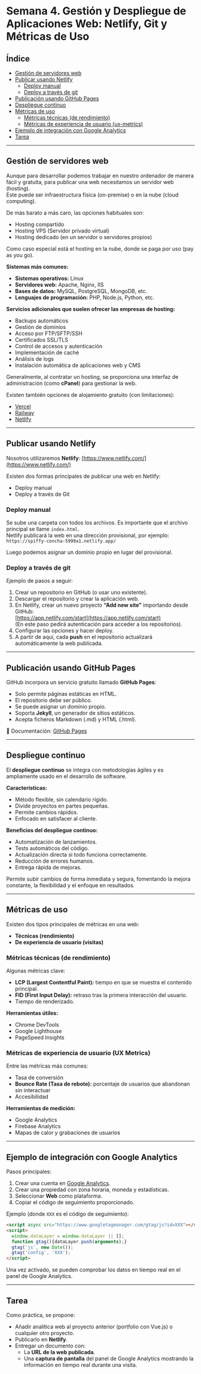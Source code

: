 # Semana 4. Gestión y Despliegue de Aplicaciones Web: Netlify, Git y Métricas de Uso

## Índice
- [Gestión de servidores web](#gestión-de-servidores-web)
- [Publicar usando Netlify](#publicar-usando-netlify)
  - [Deploy manual](#deploy-manual)
  - [Deploy a través de git](#deploy-a-través-de-git)
- [Publicación usando GitHub Pages](#publicación-usando-github-pages)
- [Despliegue continuo](#despliegue-continuo)
- [Métricas de uso](#métricas-de-uso)
  - [Métricas técnicas (de rendimiento)](#métricas-técnicas-de-rendimiento)
  - [Métricas de experiencia de usuario (ux-metrics)](#métricas-de-experiencia-de-usuario-ux-metrics)
- [Ejemplo de integración con Google Analytics](#ejemplo-de-integración-con-google-analytics)
- [Tarea](#tarea)

---

## Gestión de servidores web

Aunque para desarrollar podemos trabajar en nuestro ordenador de manera fácil y gratuita, para publicar una web necesitamos un servidor web (hosting).  
Este puede ser infraestructura física (on-premise) o en la nube (cloud computing).  

De más barato a más caro, las opciones habituales son:

- Hosting compartido  
- Hosting VPS (Servidor privado virtual)  
- Hosting dedicado (en un servidor o servidores propios)  

Como caso especial está el hosting en la nube, donde se paga por uso (pay as you go).  

**Sistemas más comunes:**
- **Sistemas operativos:** Linux  
- **Servidores web:** Apache, Nginx, IIS  
- **Bases de datos:** MySQL, PostgreSQL, MongoDB, etc.  
- **Lenguajes de programación:** PHP, Node.js, Python, etc.  

**Servicios adicionales que suelen ofrecer las empresas de hosting:**
- Backups automáticos  
- Gestión de dominios  
- Acceso por FTP/SFTP/SSH  
- Certificados SSL/TLS  
- Control de accesos y autenticación  
- Implementación de caché  
- Análisis de logs  
- Instalación automática de aplicaciones web y CMS  

Generalmente, al contratar un hosting, se proporciona una interfaz de administración (como **cPanel**) para gestionar la web.  

Existen también opciones de alojamiento gratuito (con limitaciones):  
- [Vercel](https://vercel.com/)  
- [Railway](https://railway.com/)  
- [Netlify](https://www.netlify.com/)  

---

## Publicar usando Netlify 

Nosotros utilizaremos **Netlify**: [https://www.netlify.com/](https://www.netlify.com/)

Existen dos formas principales de publicar una web en Netlify:  
- Deploy manual  
- Deploy a través de Git  

### Deploy manual

Se sube una carpeta con todos los archivos. Es importante que el archivo principal se llame `index.html`.  
Netlify publicará la web en una dirección provisional, por ejemplo:  
`https://spiffy-concha-5999a1.netlify.app/`  

Luego podemos asignar un dominio propio en lugar del provisional.  

### Deploy a través de git

Ejemplo de pasos a seguir:
1. Crear un repositorio en GitHub (o usar uno existente).  
2. Descargar el repositorio y crear la aplicación web.  
3. En Netlify, crear un nuevo proyecto **“Add new site”** importando desde GitHub:  
   [https://app.netlify.com/start](https://app.netlify.com/start)  
   (En este paso pedirá autenticación para acceder a los repositorios).  
4. Configurar las opciones y hacer deploy.  
5. A partir de aquí, cada **push** en el repositorio actualizará automáticamente la web publicada.  

---

## Publicación usando GitHub Pages

GitHub incorpora un servicio gratuito llamado **GitHub Pages**:

- Solo permite páginas estáticas en HTML.  
- El repositorio debe ser público.  
- Se puede asignar un dominio propio.  
- Soporta **Jekyll**, un generador de sitios estáticos.  
- Acepta ficheros Markdown (.md) y HTML (.html).  

📖 Documentación: [GitHub Pages](https://docs.github.com/en/pages)  

---

## Despliegue continuo

El **despliegue continuo** se integra con metodologías ágiles y es ampliamente usado en el desarrollo de software.  

**Características:**
- Método flexible, sin calendario rígido.  
- Divide proyectos en partes pequeñas.  
- Permite cambios rápidos.  
- Enfocado en satisfacer al cliente.  

**Beneficios del despliegue continuo:**
- Automatización de lanzamientos.  
- Tests automáticos del código.  
- Actualización directa si todo funciona correctamente.  
- Reducción de errores humanos.  
- Entrega rápida de mejoras.  

Permite subir cambios de forma inmediata y segura, fomentando la mejora constante, la flexibilidad y el enfoque en resultados.  

---

## Métricas de uso

Existen dos tipos principales de métricas en una web:  
- **Técnicas (rendimiento)**  
- **De experiencia de usuario (visitas)**  

### Métricas técnicas (de rendimiento)

Algunas métricas clave:  
- **LCP (Largest Contentful Paint):** tiempo en que se muestra el contenido principal.  
- **FID (First Input Delay):** retraso tras la primera interacción del usuario.  
- Tiempo de renderizado.  

**Herramientas útiles:**  
- Chrome DevTools  
- Google Lighthouse  
- PageSpeed Insights  

### Métricas de experiencia de usuario (UX Metrics)

Entre las métricas más comunes:  
- Tasa de conversión  
- **Bounce Rate (Tasa de rebote):** porcentaje de usuarios que abandonan sin interactuar  
- Accesibilidad  

**Herramientas de medición:**  
- Google Analytics  
- Firebase Analytics  
- Mapas de calor y grabaciones de usuarios  

---

## Ejemplo de integración con Google Analytics 

Pasos principales:  
1. Crear una cuenta en [Google Analytics](https://analytics.google.com/).  
2. Crear una propiedad con zona horaria, moneda y estadísticas.  
3. Seleccionar **Web** como plataforma.  
4. Copiar el código de seguimiento proporcionado.  

Ejemplo (donde `XXX` es el código de seguimiento):  

```html
<script async src="https://www.googletagmanager.com/gtag/js?id=XXX"></script>
<script>
  window.dataLayer = window.dataLayer || [];
  function gtag(){dataLayer.push(arguments);}
  gtag('js', new Date());
  gtag('config', 'XXX');
</script>
```

Una vez activado, se pueden comprobar los datos en tiempo real en el panel de Google Analytics.  

---

## Tarea

Como práctica, se propone:  
- Añadir analítica web al proyecto anterior (portfolio con Vue.js) o cualquier otro proyecto.  
- Publicarlo en **Netlify**.  
- Entregar un documento con:  
  - La **URL de la web publicada**.  
  - Una **captura de pantalla** del panel de Google Analytics mostrando la información en tiempo real durante una visita.  
